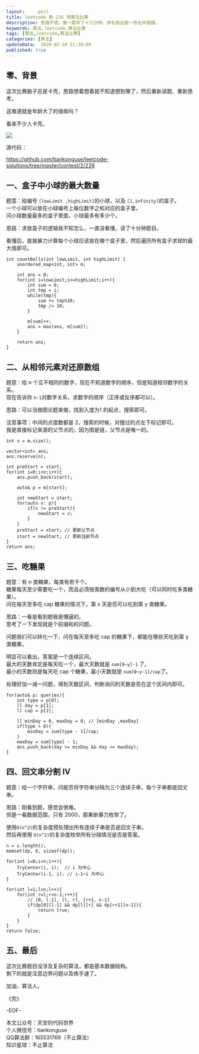 ```yaml
---   
layout:     post  
title: leetcode 第 226 场算法比赛  
description: 思路不顺，第一题写了十几分钟，排名依旧是一百名外摇摆。   
keywords: 算法,leetcode,算法比赛  
tags: [算法,leetcode,算法比赛]    
categories: [算法]  
updateData:  2020-02-18 21:30:00  
published: true  
---  
```



## 零、背景  


这次比赛脑子总是卡壳，思路想着想着就不知道想到哪了，然后重新读题、重新思考。  


这难道就是年龄大了的缘故吗？  



看来不少人卡壳。   


![](http://res.tiankonguse.com/images/2021/01/31/001.png)  


源代码：

https://github.com/tiankonguse/leetcode-solutions/tree/master/contest/2/226  



## 一、盒子中小球的最大数量  


题意：给编号 `[lowLimit ,highLimit]`的小球，以及 `[1,infinity]`的盒子。  
一个小球可以放在小球编号上每位数字之和对应的盒子里。  
问小球数量最多的盒子里面，小球最多有多少个。  


思路：求放盒子的逻辑我不知怎么，一直没看懂，读了十分钟题目。  


看懂后，直接暴力计算每个小球应该放在哪个盒子里，然后遍历所有盒子求球的最大值即可。  


```
int countBalls(int lowLimit, int highLimit) {
    unordered_map<int, int> m;
    
    int ans = 0;
    for(int i=lowLimit;i<=highLimit;i++){
        int sum = 0;
        int tmp = i;
        while(tmp){
            sum += tmp%10;
            tmp /= 10;
        }
        
        m[sum]++;
        ans = max(ans, m[sum]);
    }
    
    return ans;
}
```


## 二、从相邻元素对还原数组  


题意：给 n 个互不相同的数字，现在不知道数字的顺序，但是知道相邻数字的关系。  
现在告诉你 `n-1`对数字关系，求数字的顺序（正序或反序都可以）。  


思路：可以当做图论题来做，找到入度为1 的起点，搜索即可。  


注意事项：中间的点度数都是 2，搜索的时候，对搜过的点左下标记即可。  
我是直接标记来源的父节点的，因为图是链，父节点是唯一的。  


```
int n = m.size();

vector<int> ans;
ans.reserve(n);

int preStart = start;
for(int i=0;i<n;i++){
    ans.push_back(start);
    
    auto& p = m[start];
    
    int newStart = start;
    for(auto v: p){
        if(v != preStart){
            newStart = v;
        }
    }
    preStart = start; // 更新父节点
    start = newStart; // 更新当前节点
}
return ans;
```

## 三、吃糖果  


题意：有 n 类糖果，每类有若干个。  
糖果每天至少需要吃一个，而且必须按类数的编号从小到大吃（可以同时吃多类糖果）。  
问在每天至多吃 cap 糖果的情况下，第 x 天是否可以吃到第 y 类糖果。  


思路：一看是看到题我是懵逼的。  
思考了一下发现就是个前缀和的问题。  


问题我们可以转化一下，问在每天至多吃 cap 的糖果下，都能在哪些天吃到第 y 类糖果。  


明显可以看出，答案是一个连续区间。  
最大的天数肯定是每天吃一个，最大天数就是 `sum[0~y]-1` 了。  
最小的天数则是每天吃 cap 个糖果，最小天数就是 `sum[0~y-1]/cap`了。  


处理好加一减一问题，得到天数区间，判断询问的天数是否在这个区间内即可。  



```
for(auto& p: queries){
    int type = p[0];
    ll day = p[1];
    ll cap = p[2];
    
    ll minDay = 0, maxDay = 0; // [minDay ,maxDay]
    if(type > 0){
        minDay = sum[type - 1]/cap;
    }
    maxDay = sum[type] - 1; 
    ans.push_back(day >= minDay && day <= maxDay);
}
```


## 四、回文串分割 IV  


题意：给一个字符串，问能否将字符串分隔为三个连续子串，每个子串都是回文串。  



思路：刚看到题，感觉会很难。  
但是一看数据范围，只有 2000，那果断暴力枚举了。  


使用`O(n^2)`的复杂度预处理出所有连续子串是否是回文子串。  
然后再使用 `O(n^2)`的复杂度枚举所有分隔情况是否是答案。  


```
n = s.length();
memset(dp, 0, sizeof(dp));

for(int i=0;i<n;i++){
    TryCenter(i, i);  // i 为中心
    TryCenter(i-1, i); // i-1~i 为中心
}

for(int l=1;l<n;l++){
    for(int r=l;r<n-1;r++){
        // [0, l-1], [l, r], [r+1, n-1]
        if(dp[0][l-1] && dp[l][r] && dp[r+1][n-1]){
            return true;
        }
    }
}
return false;
```


## 五、最后  


这次比赛题目没涉及复杂的算法，都是基本数据结构。  
剩下的就是注意边界问题以及练手速了。  





加油，算法人。  


《完》  


-EOF-  



本文公众号：天空的代码世界  
个人微信号：tiankonguse  
QQ算法群：165531769（不止算法）  
知识星球：不止算法  

